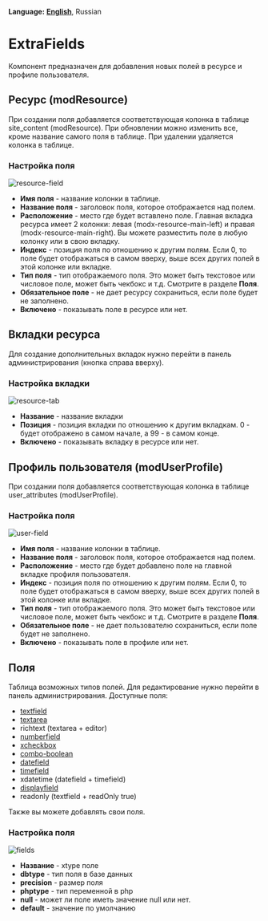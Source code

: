 **Language:** **[English](/core/components/extrafields/docs/doc_en.md)**, Russian

# ExtraFields
Компонент предназначен для добавления новых полей в ресурсе и профиле пользователя.

## Ресурс (modResource)

При создании поля добавляется соответствующая колонка в таблице site_content (modResource).
При обновлении можно изменить все, кроме название самого поля в таблице.
При удалении удаляется колонка в таблице.

### Настройка поля
![resource-field](https://user-images.githubusercontent.com/6839253/151712043-e6f1b365-f8b7-4c9a-a647-3f19afcfe461.png)

- **Имя поля** - название колонки в таблице.
- **Название поля** - заголовок поля, которое отображается над полем.
- **Расположение** - место где будет вставлено поле. Главная вкладка ресурса имеет 2 колонки: левая (modx-resource-main-left) и правая (modx-resource-main-right). Вы можете разместить поле в любую колонку или в свою вкладку.
- **Индекс** - позиция поля по отношению к другим полям. Если 0, то поле будет отображаться в самом вверху, выше всех других полей в этой колонке или вкладке.
- **Тип поля** - тип отображаемого поля. Это может быть текстовое или числовое поле, может быть чекбокс и т.д. Смотрите в разделе **Поля**.
- **Обязательное поле** - не дает ресурсу сохраниться, если поле будет не заполнено.
- **Включено** - показывать поле в ресурсе или нет.


## Вкладки ресурса

Для создание дополнительных вкладок нужно перейти в панель администрирования (кнопка справа вверху).

### Настройка вкладки
![resource-tab](https://user-images.githubusercontent.com/6839253/151713234-f1613cc3-f6b1-4bde-a225-8d3ab758318a.png)

- **Название** - название вкладки
- **Позиция** - позиция вкладки по отношению к другим вкладкам. 0 - будет отображено в самом начале, а 99 - в самом конце.
- **Включено** - показывать вкладку в ресурсе или нет.


## Профиль пользователя (modUserProfile)

При создании поля добавляется соответствующая колонка в таблице user_attributes (modUserProfile).

### Настройка поля
![user-field](https://user-images.githubusercontent.com/6839253/151713574-a749e422-496f-4866-8bd5-2ead5998b277.png)

- **Имя поля** - название колонки в таблице.
- **Название поля** - заголовок поля, которое отображается над полем.
- **Расположение** - место где будет добавлено поле на главной вкладке профиля пользователя.
- **Индекс** - позиция поля по отношению к другим полям. Если 0, то поле будет отображаться в самом вверху, выше всех других полей в этой колонке или вкладке.
- **Тип поля** - тип отображаемого поля. Это может быть текстовое или числовое поле, может быть чекбокс и т.д. Смотрите в разделе **Поля**.
- **Обязательное поле** - не дает пользователю сохраниться, если поле будет не заполнено.
- **Включено** - показывать поле в профиле или нет.


## Поля

Таблица возможных типов полей. Для редактирование нужно перейти в панель администрирования.
Доступные поля:
 - [textfield](http://cdn.sencha.com/ext/gpl/3.4.1.1/docs/#!/api/Ext.form.TextField)
 - [textarea](http://cdn.sencha.com/ext/gpal/3.4.1.1/docs/#!/api/Ext.form.TextArea)
 - richtext (textarea + editor)
 - [numberfield](http://cdn.sencha.com/ext/gpl/3.4.1.1/docs/#!/api/Ext.form.NumberField)
 - [xcheckbox](http://cdn.sencha.com/ext/gpl/3.4.1.1/docs/#!/api/Ext.form.Checkbox)
 - [combo-boolean](http://cdn.sencha.com/ext/gpl/3.4.1.1/docs/#!/api/Ext.form.ComboBox)
 - [datefield](http://cdn.sencha.com/ext/gpl/3.4.1.1/docs/#!/api/Ext.form.DateField)
 - [timefield](http://cdn.sencha.com/ext/gpl/3.4.1.1/docs/#!/api/Ext.form.TimeField)
 - xdatetime (datefield + timefield)
 - [displayfield](http://cdn.sencha.com/ext/gpl/3.4.1.1/docs/#!/api/Ext.form.DisplayField)
 - readonly (textfield + readOnly true)

Также вы можете добавлять свои поля.

### Настройка поля
![fields](https://user-images.githubusercontent.com/6839253/151713800-b3064040-5dc5-4f40-8119-01a3435082b0.png)

- **Название** - xtype поле
- **dbtype** - тип поля в базе данных
- **precision** - размер поля
- **phptype** - тип переменной в php
- **null** - может ли поле иметь значение null или нет.
- **default** - значение по умолчанию